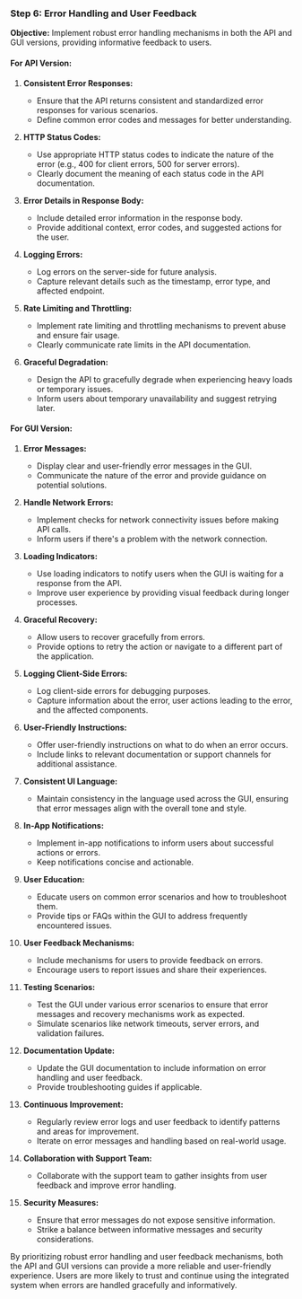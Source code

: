 ### Step 6: Error Handling and User Feedback

**Objective:** Implement robust error handling mechanisms in both the API and GUI versions, providing informative feedback to users.

#### For API Version:

1. **Consistent Error Responses:**
   - Ensure that the API returns consistent and standardized error responses for various scenarios.
   - Define common error codes and messages for better understanding.

2. **HTTP Status Codes:**
   - Use appropriate HTTP status codes to indicate the nature of the error (e.g., 400 for client errors, 500 for server errors).
   - Clearly document the meaning of each status code in the API documentation.

3. **Error Details in Response Body:**
   - Include detailed error information in the response body.
   - Provide additional context, error codes, and suggested actions for the user.

4. **Logging Errors:**
   - Log errors on the server-side for future analysis.
   - Capture relevant details such as the timestamp, error type, and affected endpoint.

5. **Rate Limiting and Throttling:**
   - Implement rate limiting and throttling mechanisms to prevent abuse and ensure fair usage.
   - Clearly communicate rate limits in the API documentation.

6. **Graceful Degradation:**
   - Design the API to gracefully degrade when experiencing heavy loads or temporary issues.
   - Inform users about temporary unavailability and suggest retrying later.

#### For GUI Version:

1. **Error Messages:**
   - Display clear and user-friendly error messages in the GUI.
   - Communicate the nature of the error and provide guidance on potential solutions.

2. **Handle Network Errors:**
   - Implement checks for network connectivity issues before making API calls.
   - Inform users if there's a problem with the network connection.

3. **Loading Indicators:**
   - Use loading indicators to notify users when the GUI is waiting for a response from the API.
   - Improve user experience by providing visual feedback during longer processes.

4. **Graceful Recovery:**
   - Allow users to recover gracefully from errors.
   - Provide options to retry the action or navigate to a different part of the application.

5. **Logging Client-Side Errors:**
   - Log client-side errors for debugging purposes.
   - Capture information about the error, user actions leading to the error, and the affected components.

6. **User-Friendly Instructions:**
   - Offer user-friendly instructions on what to do when an error occurs.
   - Include links to relevant documentation or support channels for additional assistance.

7. **Consistent UI Language:**
   - Maintain consistency in the language used across the GUI, ensuring that error messages align with the overall tone and style.

8. **In-App Notifications:**
   - Implement in-app notifications to inform users about successful actions or errors.
   - Keep notifications concise and actionable.

9. **User Education:**
   - Educate users on common error scenarios and how to troubleshoot them.
   - Provide tips or FAQs within the GUI to address frequently encountered issues.

10. **User Feedback Mechanisms:**
    - Include mechanisms for users to provide feedback on errors.
    - Encourage users to report issues and share their experiences.

11. **Testing Scenarios:**
    - Test the GUI under various error scenarios to ensure that error messages and recovery mechanisms work as expected.
    - Simulate scenarios like network timeouts, server errors, and validation failures.

12. **Documentation Update:**
    - Update the GUI documentation to include information on error handling and user feedback.
    - Provide troubleshooting guides if applicable.

13. **Continuous Improvement:**
    - Regularly review error logs and user feedback to identify patterns and areas for improvement.
    - Iterate on error messages and handling based on real-world usage.

14. **Collaboration with Support Team:**
    - Collaborate with the support team to gather insights from user feedback and improve error handling.

15. **Security Measures:**
    - Ensure that error messages do not expose sensitive information.
    - Strike a balance between informative messages and security considerations.

By prioritizing robust error handling and user feedback mechanisms, both the API and GUI versions can provide a more reliable and user-friendly experience. Users are more likely to trust and continue using the integrated system when errors are handled gracefully and informatively.